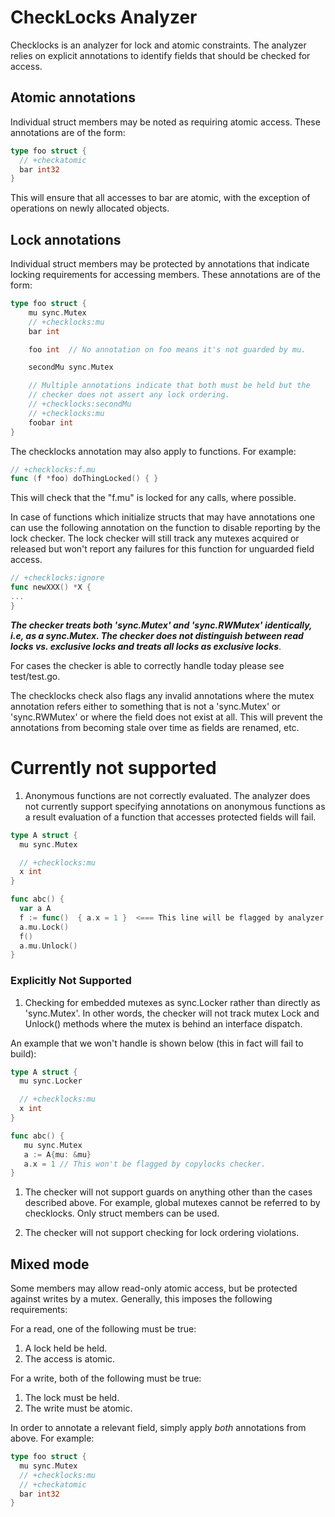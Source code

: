 # CheckLocks Analyzer

<!--* freshness: { owner: 'gvisor-eng' reviewed: '2021-03-21' } *-->

Checklocks is an analyzer for lock and atomic constraints. The analyzer relies
on explicit annotations to identify fields that should be checked for access.

## Atomic annotations

Individual struct members may be noted as requiring atomic access. These
annotations are of the form:

```go
type foo struct {
  // +checkatomic
  bar int32
}
```

This will ensure that all accesses to bar are atomic, with the exception of
operations on newly allocated objects.

## Lock annotations

Individual struct members may be protected by annotations that indicate locking
requirements for accessing members. These annotations are of the form:

```go
type foo struct {
    mu sync.Mutex
    // +checklocks:mu
    bar int

    foo int  // No annotation on foo means it's not guarded by mu.

    secondMu sync.Mutex

    // Multiple annotations indicate that both must be held but the
    // checker does not assert any lock ordering.
    // +checklocks:secondMu
    // +checklocks:mu
    foobar int
}
```

The checklocks annotation may also apply to functions. For example:

```go
// +checklocks:f.mu
func (f *foo) doThingLocked() { }
```

This will check that the "f.mu" is locked for any calls, where possible.

In case of functions which initialize structs that may have annotations one can
use the following annotation on the function to disable reporting by the lock
checker. The lock checker will still track any mutexes acquired or released but
won't report any failures for this function for unguarded field access.

```go
// +checklocks:ignore
func newXXX() *X {
...
}
```

***The checker treats both 'sync.Mutex' and 'sync.RWMutex' identically, i.e, as
a sync.Mutex. The checker does not distinguish between read locks vs. exclusive
locks and treats all locks as exclusive locks***.

For cases the checker is able to correctly handle today please see test/test.go.

The checklocks check also flags any invalid annotations where the mutex
annotation refers either to something that is not a 'sync.Mutex' or
'sync.RWMutex' or where the field does not exist at all. This will prevent the
annotations from becoming stale over time as fields are renamed, etc.

# Currently not supported

1.  Anonymous functions are not correctly evaluated. The analyzer does not
    currently support specifying annotations on anonymous functions as a result
    evaluation of a function that accesses protected fields will fail.

```go
type A struct {
  mu sync.Mutex

  // +checklocks:mu
  x int
}

func abc() {
  var a A
  f := func()  { a.x = 1 }  <=== This line will be flagged by analyzer
  a.mu.Lock()
  f()
  a.mu.Unlock()
}
```

### Explicitly Not Supported

1.  Checking for embedded mutexes as sync.Locker rather than directly as
    'sync.Mutex'. In other words, the checker will not track mutex Lock and
    Unlock() methods where the mutex is behind an interface dispatch.

An example that we won't handle is shown below (this in fact will fail to
build):

```go
type A struct {
  mu sync.Locker

  // +checklocks:mu
  x int
}

func abc() {
   mu sync.Mutex
   a := A{mu: &mu}
   a.x = 1 // This won't be flagged by copylocks checker.
}

```

1.  The checker will not support guards on anything other than the cases
    described above. For example, global mutexes cannot be referred to by
    checklocks. Only struct members can be used.

2.  The checker will not support checking for lock ordering violations.

## Mixed mode

Some members may allow read-only atomic access, but be protected against writes
by a mutex. Generally, this imposes the following requirements:

For a read, one of the following must be true:

1.  A lock held be held.
1.  The access is atomic.

For a write, both of the following must be true:

1.  The lock must be held.
1.  The write must be atomic.

In order to annotate a relevant field, simply apply *both* annotations from
above. For example:

```go
type foo struct {
  mu sync.Mutex
  // +checklocks:mu
  // +checkatomic
  bar int32
}
```
